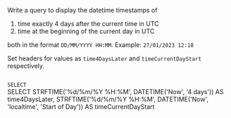 Write a query to display the datetime timestamps of

1. time exactly 4 days after the current time in UTC
2. time at the beginning of the current day in UTC

both in the format `DD/MM/YYYY HH:MM`. Example: `27/01/2023 12:18`

Set headers for values as `time4DaysLater` and `timeCurrentDayStart` respectively.

<codeblock language="sql" dbName="students1.db" type="exercise" testMode="fixedInput" cache="false">
<code>
SELECT
</code>

<solution>
SELECT STRFTIME('%d/%m/%Y %H:%M', DATETIME('Now', '4 days')) AS time4DaysLater,
       STRFTIME('%d/%m/%Y %H:%M', DATETIME('Now', 'localtime', 'Start of Day')) AS timeCurrentDayStart
</solution>
</codeblock>
